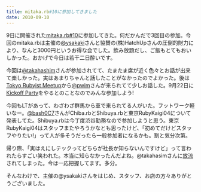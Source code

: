 ```yaml
---
title: mitaka.rb#10に参加してきました
date: 2010-09-10
---
```

9日に開催された<a href='http://atnd.org/events/7542'>mitaka.rb#10</a>に参加してきた。何だかんだで3回目の参加。今回のmitaka.rbは主催の<a href='http://twitter.com/ysakaki'>@ysakaki</a>さんと協賛の(株)HatchUpさんの圧倒的財力により、なんと3000円というお得な会でした。飲み放題だし、ご飯もとてもおいしかった。おかげで今日は若干二日酔いです。

今回は<a href='http://twitter.com/takahashim'>@takahashim</a>さんが参加されてて、たまたま席が近く色々とお話が出来て楽しかった。実はあまりちゃんと話したことがなかったのでよかった。後は<a href='http://www.tokyorubyistmeetup.org/'>Tokyo Rubyist Meetup</a>から<a href='http://twitter.com/pwim'>@pwim</a>さんが来られてて少しお話した。9月22日に<a href='http://tokyorubyistmeetup.doorkeeper.jp/events/36'>Kickoff Party</a>をやるとのことなのでみんな参加しよう!

今回もLTがあって、わざわざ群馬から車で来られてる人がいた。フットワーク軽いなー。<a href='http://twitter.com/bash0C7'>@bash0C7</a>さんがChiba.rbとShibuya.rbと東京RubyKaigi04について発表してた。Shibuya.rbは今丁度渋谷勤務なので参加しようと思う。東京RubyKaigi04はスタッフまたやろうかなとも思ったけど、「初めてだけどスタッフやりたい!」って人が多そうだったら一般参加者になるかも。割と気分次第。

帰り際、「実はえにしテックってどちらが社長か知らないんですけど」って言われたらすごい笑われた。本当に知らなかったんだよね。@takahasimさんに<a href='http://twitter.com/takahashim/status/24015182969'>放流</a>されてしまった。今は一応把握してます。多分。

そんなわけで、主催の@ysakakiさんをはじめ、スタッフ、お店の方々ありがとうございました。